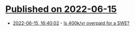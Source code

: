 # [Published on 2022-06-15](index.md)

* [2022-06-15, 16:40:02](https://news.ycombinator.com/item?id=31755581) - [Is 400k/yr overpaid for a SWE?](https://news.ycombinator.com/item?id=31755581)
